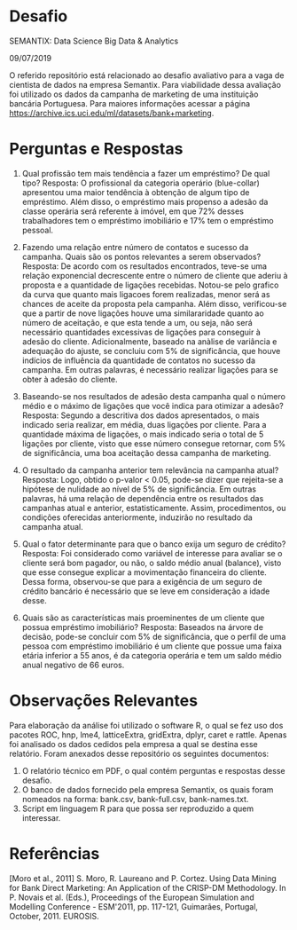 # Desafio
SEMANTIX: 
Data  Science
Big Data & Analytics

09/07/2019


O referido repositório está relacionado ao desafio avaliativo para a vaga de cientista de dados na empresa Semantix. Para viabilidade dessa avaliação foi utilizado os dados da campanha de marketing de uma instituição bancária Portuguesa. Para maiores informações acessar a página https://archive.ics.uci.edu/ml/datasets/bank+marketing.

# Perguntas e Respostas
1) Qual profissão tem mais tendência a fazer um empréstimo? De qual tipo?
Resposta: O profissional da categoria operário (blue-collar) apresentou uma maior tendência à obtenção de algum tipo de empréstimo. Além disso, o empréstimo mais propenso a adesão da classe operária será referente à imóvel, em que 72% desses trabalhadores tem o empréstimo imobiliário e 17% tem o empréstimo pessoal.

2) Fazendo uma relação entre número de contatos e sucesso da campanha. Quais são os pontos relevantes a serem observados?
Resposta: De acordo com os resultados encontrados, teve-se uma relação exponencial decrescente entre o número de cliente que aderiu à proposta e a quantidade de ligações recebidas. Notou-se pelo grafico da curva que quanto mais ligacoes forem realizadas, menor será as chances de aceite da proposta pela campanha. Além disso, verificou-se que a partir de nove ligações houve uma similararidade quanto ao número de aceitação, e que esta tende a um, ou seja, não será necessário quantidades excessivas de ligações para conseguir à adesão do cliente. Adicionalmente, baseado na anàlise de variância e adequação do ajuste, se concluiu com 5% de significância, que houve indícios de influência da quantidade de contatos no sucesso da campanha. Em outras palavras, é necessário realizar ligações para se obter à adesão do cliente. 

3) Baseando-se nos resultados de adesão desta campanha qual o número médio e o máximo de ligações que você indica para otimizar a adesão?
Resposta: Segundo a descritiva dos dados apresentados, o mais indicado seria realizar, em média, duas ligações por cliente. Para a quantidade máxima de ligações, o mais indicado seria o total de 5 ligações por cliente, visto que esse número consegue retornar, com 5% de significância, uma boa aceitação dessa campanha de marketing. 

4) O resultado da campanha anterior tem relevância na campanha atual?
Resposta: Logo, obtido o p-valor < 0.05, pode-se dizer que rejeita-se a hipótese de nulidade ao nível de 5% de significância. Em outras palavras, há uma relação de dependência entre os resultados das campanhas atual e anterior, estatisticamente. Assim, procedimentos, ou condições oferecidas anteriormente, induzirão no resultado da campanha atual.

5) Qual o fator determinante para que o banco exija um seguro de crédito?
Resposta: Foi considerado como variável de interesse para avaliar se o cliente será bom pagador, ou não, o saldo médio anual (balance), visto que esse consegue explicar a movimentação financeira do cliente. Dessa forma, observou-se que para a exigência de um seguro de crédito bancário é necessário que se leve em consideração a idade desse.

6) Quais são as características mais proeminentes de um cliente que possua empréstimo imobiliário?
Resposta: Baseados na árvore de decisão, pode-se concluir com 5% de significância, que o perfil de uma pessoa com empréstimo imobiliário é um cliente que possue uma faixa etária inferior a 55 anos, é da categoria operária e tem um saldo médio anual negativo de 66 euros.

# Observações Relevantes
Para elaboração da análise foi utilizado o software R, o qual se fez uso dos pacotes ROC, hnp, lme4, latticeExtra, gridExtra, dplyr, caret e rattle. Apenas foi analisado os dados cedidos pela empresa a qual se destina esse relatório. 
Foram anexados desse repositório os seguintes documentos:
1)	O relatório técnico em PDF, o qual contém perguntas e respostas desse desafio.
2)	O banco de dados fornecido pela empresa Semantix, os quais foram nomeados na forma: bank.csv, bank-full.csv, bank-names.txt.
3)	Script em linguagem R para que possa ser reproduzido a quem interessar.

# Referências
[Moro et al., 2011] S. Moro, R. Laureano and P. Cortez. Using Data Mining for Bank Direct Marketing: An Application of the CRISP-DM Methodology. 
In P. Novais et al. (Eds.), Proceedings of the European Simulation and Modelling Conference - ESM'2011, pp. 117-121, Guimarães, Portugal, October, 2011. EUROSIS.

